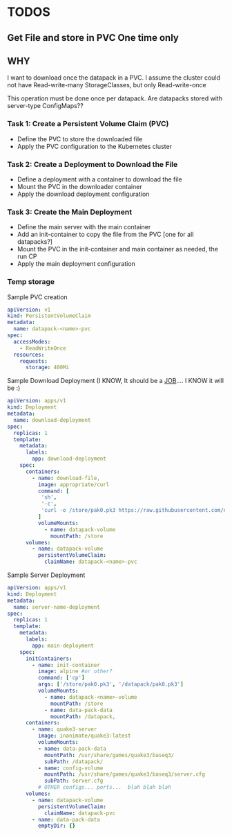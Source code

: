# TODOS
## Get File and store in PVC One time only
## WHY
I want to download once the datapack in a PVC. I assume the cluster could not have Read-write-many StorageClasses, but only Read-write-once

This operation must be done once per datapack. Are datapacks stored with server-type ConfigMaps?? 
### Task 1: Create a Persistent Volume Claim (PVC)

- Define the PVC to store the downloaded file
- Apply the PVC configuration to the Kubernetes cluster

### Task 2: Create a Deployment to Download the File

- Define a deployment with a container to download the file
- Mount the PVC in the downloader container
- Apply the download deployment configuration

### Task 3: Create the Main Deployment

- Define the main server with the main container
- Add an init-container to copy the file from the PVC \[one for all datapacks?\]
- Mount the PVC in the init-container and main container as needed, the run CP
- Apply the main deployment configuration

### Temp storage

Sample PVC creation

```yaml
apiVersion: v1
kind: PersistentVolumeClaim
metadata:
  name: datapack-<name>-pvc
spec:
  accessModes:
    - ReadWriteOnce
  resources:
    requests:
      storage: 400Mi
```
Sample Download Deployment (I KNOW, It should be a [JOB](https://kubernetes.io/docs/concepts/workloads/controllers/job/).... I KNOW it will be :) 
```yaml
apiVersion: apps/v1
kind: Deployment
metadata:
  name: download-deployment
spec:
  replicas: 1
  template:
    metadata:
      labels:
        app: download-deployment
    spec:
      containers:
        - name: download-file,
          image: appropriate/curl
          command: [
           'sh',
           '-c',
           'curl -o /store/pak0.pk3 https://raw.githubusercontent.com/nrempel/q3-server/master/baseq3/pak0.pk3',
          ]
          volumeMounts:
            - name: datapack-volume
              mountPath: /store
      volumes:
        - name: datapack-volume
          persistentVolumeClaim:
            claimName: datapack-<name>-pvc
```
Sample Server Deployment
```yaml
apiVersion: apps/v1
kind: Deployment
metadata:
  name: server-name-deployment
spec:
  replicas: 1
  template:
    metadata:
      labels:
        app: main-deployment
    spec:
      initContainers:
        - name: init-container
          image: alpine #or other?
          command: ['cp']
          args: ['/store/pak0.pk3', '/datapack/pak0.pk3']
          volumeMounts:
            - name: datapack-<name>-volume
              mountPath: /store
            - name: data-pack-data
              mountPath: /datapack,
      containers:
        - name: quake3-server
          image: inanimate/quake3:latest
          volumeMounts:
          - name: data-pack-data
            mountPath: /usr/share/games/quake3/baseq3/
            subPath: /datapack/
          - name: config-volume
            mountPath: /usr/share/games/quake3/baseq3/server.cfg
            subPath: server.cfg
          # OTHER configs... ports...  blah blah blah
      volumes:
        - name: datapack-volume
          persistentVolumeClaim:
            claimName: datapack-pvc
        - name: data-pack-data
          emptyDir: {}
```